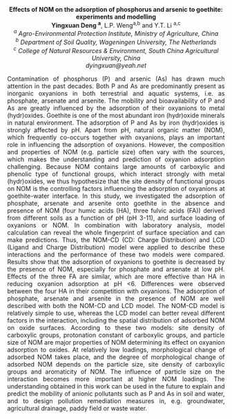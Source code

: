 <center><strong>Effects of NOM on the adsorption of phosphorus and arsenic to
goethite: experiments and modelling</strong>

<center><strong>Yingxuan Deng <sup>a</sup></strong>, L.P. Weng<sup>a,b</sup> and Y.T. Li <sup>a,c</sup>

<center><i><sup>a</sup> Agro-Environmental Protection Institute, Ministry of Agriculture,
China</i>

<center><i><sup>b</sup> Department of Soil Quality, Wageningen University, The Netherlands</i>

<center><i><sup>c</sup> College of Natural Resources & Environment, South China
Agricultural University, China</i>

<center><i>dyingxuan@yeah.net</i>

<p style="text-align:justify">Contamination of phosphorus (P) and arsenic (As) has drawn much
attention in the past decades. Both P and As are predominantly present
as inorganic oxyanions in both terrestrial and aquatic systems, i.e. as
phosphate, arsenate and arsenite. The mobility and bioavailability of P
and As are greatly influenced by the adsorption of their oxyanions to
metal (hydr)oxides. Goethite is one of the most abundant iron
(hydr)oxide minerals in natural environment. The adsorption of P and As
by iron (hydr)oxides is strongly affected by pH. Apart from pH, natural
organic matter (NOM), which frequently co-occurs together with
oxyanions, plays an important role in influencing the adsorption of
oxyanions. However, the composition and properties of NOM (e.g. particle
size) often vary with the sources, which makes the understanding and
prediction of oxyanion adsorption challenging. Because NOM contains
large amounts of carboxylic and phenolic type of functional groups,
which interact strongly with metal (hydr)oxides, we thus hypothesize
that the site density of functional groups on NOM is the controlling
factors influencing the adsorption of oxyanions at goethite-water
interface. In this study, we investigated the adsorption of phosphate,
arsenate and arsenite onto goethite in the absence and presence of NOM
(four humic acids (HA), three fulvic acids (FA)) derived from different
soils as a function of pH (pH 3-11), and surface loading of oxyanions or
NOM. In combination with laboratory analysis, model calculation can
reveal the whole fingerprint of surface speciation and can make
predictions. Thus, the NOM-CD (CD: Charge Distribution) and LCD (Ligand
and Charge Distribution) model were applied to describe these
interactions and the performance of these two models were compared.
Results show that the adsorption of oxyanions to goethite is decreased
by the presence of NOM, especially for phosphate and arsenate at low pH.
Effects of the three FA are similar, which are more effective than HA in
reducing oxyanion adsorption at pH &lt;6. Differences were observed
between the four HA in their competition with oxyanions. The adsorption
of phosphate, arsenate and arsenite in the presence of NOM are well
described with both the NOM-CD and LCD model. The NOM-CD model is
relatively simple to use, whereas the LCD model can better reveal
different factors in the interaction, including the spatial distribution
of adsorbed NOM on oxide surfaces. According to these two models: site
density of carboxylic groups, protonation constant of carboxylic groups,
and particle size of NOM are major properties of NOM determining its
effect on oxyanion adsorption to oxides. At relatively low loadings,
morphological change of adsorbed NOM takes place, and the degree of
morphological change of adsorbed NOM depends on the particle size, site
density of carboxylic groups and aromaticity of NOM. The influence of
particle size on the interaction becomes more important at higher NOM
loadings. The understanding obtained in this work can be used in the
future to explain and predict the mobility of anionic pollutants such as
P and As in soil and water, and to design pollution remediation measures
in, e.g. groundwater, agricultural drainage, paddy field or waste water.

